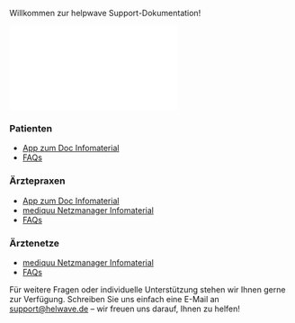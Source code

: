  Willkommen zur helpwave Support-Dokumentation!

![Bild Vernetzung](helpwave/support/docs/aerztenetze/uebersicht_vernetzung.pdf)



### Patienten
- [App zum Doc Infomaterial](./patienten/AppzumDoc.md)
- [FAQs](./patienten/faq.md)


### Ärztepraxen
- [App zum Doc Infomaterial](./praxen/AppzumDoc.md)
- [mediquu Netzmanager Infomaterial](./praxen/mediquu_Netzmanager.md)
- [FAQs](./praxen/faq.md)


### Ärztenetze
- [mediquu Netzmanager Infomaterial](./aerztenetze/mediquu_Netzmanager_netze.md)
- [FAQs](./aerztenetze/faq.md)



Für weitere Fragen oder individuelle Unterstützung stehen wir Ihnen gerne zur Verfügung. Schreiben Sie uns einfach eine E-Mail an support@helwave.de
– wir freuen uns darauf, Ihnen zu helfen!